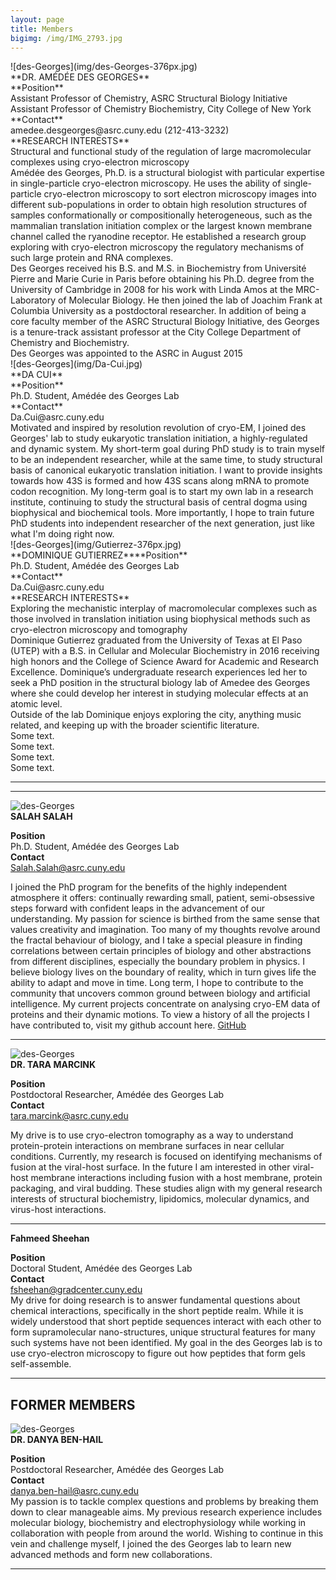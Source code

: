 ```yaml
---
layout: page
title: Members
bigimg: /img/IMG_2793.jpg
---
```


<div class="row">
  <div class="col-md-5" markdown="1">
  ![des-Georges](img/des-Georges-376px.jpg)<br>**DR. AMÉDÉE DES GEORGES**<br>**Position** <br>Assistant Professor of Chemistry, ASRC Structural Biology Initiative <br>Assistant Professor of Chemistry Biochemistry, City College of New York <br>**Contact**<br>amedee.desgeorges@asrc.cuny.edu (212-413-3232)<br>**RESEARCH INTERESTS** <br>Structural and functional study of the regulation of large macromolecular complexes using cryo-electron microscopy
  </div>
  <div class="col-md-7" markdown="1">
   Amédée des Georges, Ph.D. is a structural biologist with particular expertise in single-particle cryo-electron microscopy. He uses the ability of single-particle cryo-electron microscopy to sort electron microscopy images into different sub-populations in order to obtain high resolution structures of samples conformationally or compositionally heterogeneous, such as the mammalian translation initiation complex or the largest known membrane channel called the ryanodine receptor. He established a research group exploring with cryo-electron microscopy the regulatory mechanisms of such large protein and RNA complexes.<br>Des Georges received his B.S. and M.S. in Biochemistry from Université Pierre and Marie Curie in Paris before obtaining his Ph.D. degree from the University of Cambridge in 2008 for his work with Linda Amos at the MRC-Laboratory of Molecular Biology. He then joined the lab of Joachim Frank at Columbia University as a postdoctoral researcher. In addition of being a core faculty member of the ASRC Structural Biology Initiative, des Georges is a tenure-track assistant professor at the City College Department of Chemistry and Biochemistry.<br>Des Georges was appointed to the ASRC in August 2015 
  </div>
</div>

<div class="row">
  <div class="col-md-5" markdown="1">
  ![des-Georges](img/Da-Cui.jpg)<br>**DA CUI**<br>**Position**<br>Ph.D. Student, Amédée des Georges Lab <br>**Contact** <br>Da.Cui@asrc.cuny.edu
  </div>
  <div class="col-md-7" markdown="1">
  Motivated and inspired by resolution revolution of cryo-EM, I joined des Georges' lab to study eukaryotic translation initiation, a highly-regulated and dynamic system. My short-term goal during PhD study is to train myself to be an independent researcher, while at the same time, to study structural basis of canonical eukaryotic translation initiation. I want to provide insights towards how 43S is formed and how 43S scans along mRNA to promote codon recognition. My long-term goal is to start my own lab in a research institute, continuing to study the structural basis of central dogma using biophysical and biochemical tools. More importantly, I hope to train future PhD students into independent researcher of the next generation, just like what I'm doing right now.
  </div>
</div>

<div class="row">
  <div class="col-md-5" markdown="1">
  ![des-Georges](img/Gutierrez-376px.jpg)<br>**DOMINIQUE GUTIERREZ****Position**<br>Ph.D. Student, Amédée des Georges Lab <br>**Contact** <br>Da.Cui@asrc.cuny.edu<br>**RESEARCH INTERESTS**<br>Exploring the mechanistic interplay of macromolecular complexes such as those involved in translation initiation using biophysical methods such as cryo-electron microscopy and tomography
  </div>
  <div class="col-md-7" markdown="1">
  Dominique Gutierrez graduated from the University of Texas at El Paso (UTEP) with a B.S. in Cellular and Molecular Biochemistry in 2016 receiving high honors and the College of Science Award for Academic and Research Excellence. Dominique’s undergraduate research experiences led her to seek a PhD position in the structural biology lab of Amedee des Georges where she could develop her interest in studying molecular effects at an atomic level.<br>Outside of the lab Dominique enjoys exploring the city, anything music related, and keeping up with the broader scientific literature.
  </div>
</div>

<div class="row">
  <div class="col-md-5" markdown="1">
  Some text.
  </div>
  <div class="col-md-7" markdown="1">
  Some text.
  </div>
</div>

<div class="row">
  <div class="col-md-5" markdown="1">
  Some text.
  </div>
  <div class="col-md-7" markdown="1">
  Some text.
  </div>
</div>


------





------

![des-Georges](img/Salah-Salah.jpg) <br>
**SALAH SALAH**

**Position**<br>
Ph.D. Student, Amédée des Georges Lab <br>
**Contact** <br>
Salah.Salah@asrc.cuny.edu <br>

I joined the PhD program for the benefits of the highly independent atmosphere it offers: continually rewarding small, patient, semi-obsessive steps forward with confident leaps in the advancement of our understanding. My passion for science is birthed from the same sense that values creativity and imagination. Too many of my thoughts revolve around the fractal behaviour of biology, and I take a special pleasure in finding correlations between certain principles of biology and other abstractions from different disciplines, especially the boundary problem in physics. I believe biology lives on the boundary of reality, which in turn gives life the ability to adapt and move in time. Long term, I hope to contribute to the community that uncovers common ground between biology and artificial intelligence. My current projects concentrate on analysing cryo-EM data of proteins and their dynamic motions. To view a history of all the projects I have contributed to, visit my github account here. [GitHub](https://github.com/SalahBioPhysics)

------

![des-Georges](img/Marcink-376x451.jpg) <br>
**DR. TARA MARCINK**

**Position**<br>
Postdoctoral Researcher, Amédée des Georges Lab <br>
**Contact** <br>
tara.marcink@asrc.cuny.edu <br>

My drive is to use cryo-electron tomography as a way to  understand protein-protein interactions on membrane surfaces in near cellular conditions. Currently, my research is focused on identifying mechanisms of fusion at the viral-host surface. In the future I am interested in other viral-host membrane interactions including fusion with a host membrane, protein packaging, and viral budding. These studies align with my general research interests of structural biochemistry, lipidomics, molecular dynamics, and virus-host interactions.

------

**Fahmeed Sheehan**

**Position**<br>
Doctoral Student, Amédée des Georges Lab <br>
**Contact** <br>
fsheehan@gradcenter.cuny.edu <br>
My drive for doing research is to answer fundamental questions about chemical interactions, specifically in the short peptide realm. While it is widely understood that short peptide sequences interact with each other to form supramolecular nano-structures, unique structural features for many such systems have not been identified. My goal in the des Georges lab is to use cryo-electron microscopy to figure out how peptides that form gels self-assemble.

------

## FORMER MEMBERS

![des-Georges](img/Ben-Hail-web.jpg) <br>
**DR. DANYA BEN-HAIL**

**Position**<br>
Postdoctoral Researcher, Amédée des Georges Lab <br>
**Contact** <br>
danya.ben-hail@asrc.cuny.edu <br>
My passion is to tackle complex questions and problems by breaking them down to clear manageable aims.
My previous research experience includes molecular biology, biochemistry and electrophysiology while working in collaboration with people from around the world. Wishing to continue in this vein and challenge myself, I joined the des Georges lab to learn new advanced methods and form new collaborations. 

------







